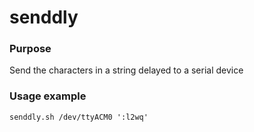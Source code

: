 # senddly

### Purpose
Send the characters in a string delayed to a serial device

### Usage example
`senddly.sh /dev/ttyACM0 ':l2wq'`
